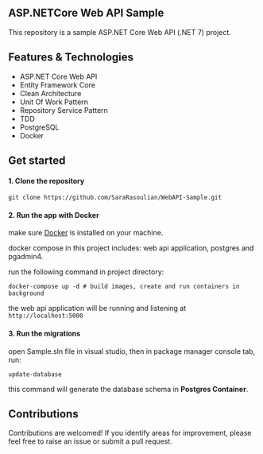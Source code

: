 ## ASP.NETCore Web API Sample

This repository is a sample ASP.NET Core Web API (.NET 7) project.

## Features & Technologies
- ASP.NET Core Web API
- Entity Framework Core
- Clean Architecture
- Unit Of Work Pattern
- Repository Service Pattern
- TDD
- PostgreSQL
- Docker

## Get started

#### 1. Clone the repository

```
git clone https://github.com/SaraRasoulian/WebAPI-Sample.git
```
#### 2. Run the app with Docker

make sure [Docker](https://docs.docker.com/get-docker/) is installed on your machine.

docker compose in this project includes: web api application, postgres and pgadmin4.

run the following command in project directory:

```
docker-compose up -d # build images, create and run containers in background
```

the web api application will be running and listening at `http://localhost:5000`

#### 3. Run the migrations

open Sample.sln file in visual studio, then in package manager console tab, run:

```
update-database
```

this command will generate the database schema in __Postgres Container__.

## Contributions
Contributions are welcomed! If you identify areas for improvement, please feel free to raise an issue or submit a pull request.
